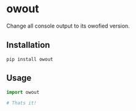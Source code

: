 # owout

Change all console output to its owofied version.

## Installation

`pip install owout`

## Usage

```py
import owout

# Thats it!
```

